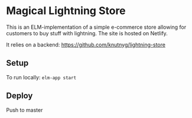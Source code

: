# Magical Lightning Store
This is an ELM-implementation of a simple e-commerce store allowing for customers to buy stuff with lightning. The site is hosted on Netlify.

It relies on a backend: https://github.com/knutnyg/lightning-store

## Setup
To run locally:
`elm-app start`

## Deploy
Push to master 
